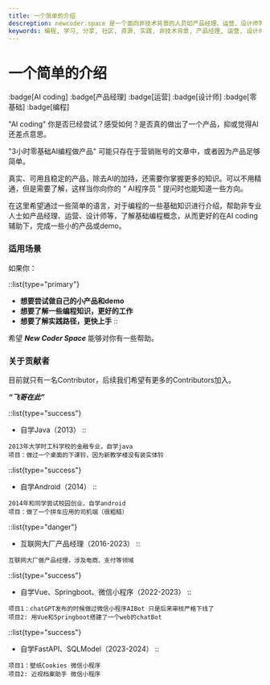 ```yaml
---
title: 一个简单的介绍
descreption: newcoder.space 是一个面向非技术背景的人员如产品经理、运营、设计师等分享编程学习实践的社区。希望通过社区内容的分享，能够帮助大家更好的入门编程，并且在AI coding时代能够挖掘自己的潜能。这里会有编程概念分享，实践分享，学习资源分享等。
keywords: 编程, 学习, 分享, 社区, 资源, 实践, 非技术背景, 产品经理, 运营, 设计师
---
```


# 一个简单的介绍
:badge[AI coding]  :badge[产品经理] :badge[运营] :badge[设计师] :badge[零基础] :badge[编程]

"AI coding" 你是否已经尝试？感受如何？是否真的做出了一个产品，抑或觉得AI还差点意思。

"3小时零基础AI编程做产品" 可能只存在于营销账号的文章中，或者因为产品足够简单。

真实、可用且稳定的产品，除去AI的加持，还需要你掌握更多的知识。可以不用精通，但是需要了解，这样当你向你的 “ AI程序员 ” 提问时也能知道一些方向。

在这里希望通过一些简单的语言，对于编程的一些基础知识进行介绍，帮助非专业人士如产品经理、运营、设计师等，了解基础编程概念，从而更好的在AI coding辅助下，完成一些小的产品或demo。

### 适用场景

如果你：

::list{type="primary"}
- **想要尝试做自己的小产品和demo**
- **想要了解一些编程知识，更好的工作**
- **想要了解实践路径，更快上手**
::

希望 ***New Coder Space*** 能够对你有一些帮助。

### 关于贡献者

目前就只有一名Contributor，后续我们希望有更多的Contributors加入。

***“飞哥在此”***

::list{type="success"}
- 自学Java（2013）
::

```
2013年大学时工科学校的金融专业，自学java
项目：做过一个桌面的下课铃，因为新教学楼没有装实体铃
```

::list{type="success"}
- 自学Android（2014）
::

```
2014年和同学尝试校园创业，自学android
项目：做了一个拼车应用的司机端（很粗糙）
```

::list{type="danger"}
- 互联网大厂产品经理（2016-2023）
::

```
互联网大厂做产品经理，涉及电商、支付等领域
```

::list{type="success"}
- 自学Vue、Springboot、微信小程序（2022-2023）
::

```
项目1：chatGPT发布的时候做过微信小程序AIBot 只是后来审核严格下线了
项目2: 用Vue和Springboot搭建了一个web的chatBot
```

::list{type="success"}
- 自学FastAPI、SQLModel（2023-2024）
::

```
项目1：壁纸Cookies 微信小程序
项目2: 近视档案助手 微信小程序
```


